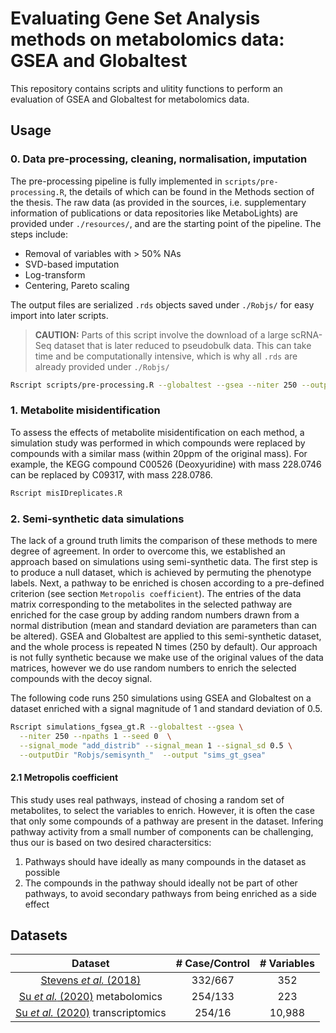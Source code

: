 # Evaluating Gene Set Analysis methods on metabolomics data: GSEA and Globaltest

This repository contains scripts and ulitity functions to perform an evaluation of GSEA and Globaltest for metabolomics data.

## Usage 

### 0. Data pre-processing, cleaning, normalisation, imputation

The pre-processing pipeline is fully implemented in `scripts/pre-processing.R`, the details of which can be found in the Methods section of the thesis.
The raw data (as provided in the sources, i.e. supplementary information of publications or data repositories like MetaboLights) are provided under `./resources/`, and are the starting point of the pipeline. The steps include:

- Removal of variables with > 50% NAs
- SVD-based imputation
- Log-transform
- Centering, Pareto scaling

The output files are serialized `.rds` objects saved under `./Robjs/` for easy import into later scripts.

> **CAUTION:** Parts of this script involve the download of a large scRNA-Seq dataset that is later reduced to pseudobulk data. This can take time and be computationally intensive, which is why all `.rds` are already provided under `./Robjs/`

```bash 
Rscript scripts/pre-processing.R --globaltest --gsea --niter 250 --outputDir "./Robjs/misID" --seed 42
```


### 1. Metabolite misidentification

To assess the effects of metabolite misidentification on each method, a simulation study was performed in which compounds were replaced by compounds with a similar mass (within 20ppm of the original mass). For example, the KEGG compound C00526 (Deoxyuridine) with mass 228.0746 can be replaced by C09317, with mass 228.0786.

```bash 
Rscript misIDreplicates.R
```

### 2. Semi-synthetic data simulations

The lack of a ground truth limits the comparison of these methods to mere degree of agreement. 
In order to overcome this, we established an approach based on simulations using semi-synthetic data. 
The first step is to produce a null dataset, which is achieved by permuting the phenotype labels.
Next, a pathway to be enriched is chosen according to a pre-defined criterion (see section `Metropolis coefficient`).
The entries of the data matrix corresponding to the metabolites in the selected pathway are enriched for the case group by adding random numbers drawn from a normal distribution (mean and standard deviation are parameters than can be altered).
GSEA and Globaltest are applied to this semi-synthetic dataset, and the whole process is repeated N times (250 by default).
Our approach is not fully synthetic because we make use of the original values of the data matrices, however we do use random numbers to enrich the selected compounds with the decoy signal.


The following code runs 250 simulations using GSEA and Globaltest on a dataset enriched with a signal magnitude of 1 and standard deviation of 0.5. 

```bash 
Rscript simulations_fgsea_gt.R --globaltest --gsea \
  --niter 250 --npaths 1 --seed 0  \
  --signal_mode "add_distrib" --signal_mean 1 --signal_sd 0.5 \
  --outputDir "Robjs/semisynth_"  --output "sims_gt_gsea" 
```

#### 2.1 Metropolis coefficient

This study uses real pathways, instead of chosing a random set of metabolites, to select the variables to enrich.
However, it is often the case that only some compounds of a pathway are present in the dataset.
Infering pathway activity from a small number of components can be challenging, thus our is based on two desired charactersitics:

1. Pathways should have ideally as many compounds in the dataset as possible
2. The compounds in the pathway should ideally not be part of other pathways, to avoid secondary pathways from being enriched as a side effect


## Datasets

|Dataset|# Case/Control|# Variables|
|:---:|:---:|:---:|
|[Stevens _et al._ (2018)](https://doi.org/10.1007/s11306-018-1393-1)| 332/667 | 352 |
|[Su _et al._ (2020)](https://doi.org/10.1016/j.cell.2020.10.037) metabolomics| 254/133 | 223 |
|[Su _et al._ (2020)](https://doi.org/10.1016/j.cell.2020.10.037) transcriptomics| 254/16 | 10,988 |


